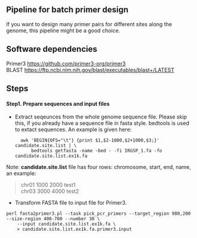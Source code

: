## Pipeline for batch primer design
If you want to design many primer pairs for different sites along the genome, this pipeline might be a good choice.


## Software dependencies
Primer3 <https://github.com/primer3-org/primer3><br>
BLAST <https://ftp.ncbi.nlm.nih.gov/blast/executables/blast+/LATEST>

## Steps

#### Step1. Prepare sequences and input files

* Extract seqeunces from the whole genome sequence file. Please skip this, if you already have a sequence file in fasta style. bedtools is used to extact sequences. An example is given here:

        awk 'BEGIN{OFS="\t"} {print $1,$2-1000,$2+1000,$3;}' candidate.site.list | \
            bedtools getfasta -name -bed - -fi IRGSP_1.fa -fo candidate.site.list.ex1k.fa

Note: **candidate.site.list** file has four rows: chromosome,  start, end, name, an example:
>chr01   1000    2000    test1<br>
>chr03   3000    4000    test2<br>

* Transform FASTA file to input file for Primer3.
```
perl fasta2primer3.pl --task pick_pcr_primers --target_region 900,200 --size-region 400-700 --number 30 \
    --input candidate.site.list.ex1k.fa \
    > candidate.site.list.ex1k.fa.primer3.input
```

